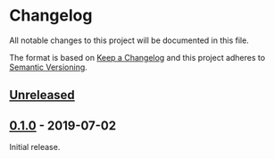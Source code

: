 # Changelog
All notable changes to this project will be documented in this file.

The format is based on [Keep a Changelog](http://keepachangelog.com/en/1.0.0/)
and this project adheres to [Semantic Versioning](http://semver.org/spec/v2.0.0.html).


## [Unreleased]

[Unreleased]: https://github.com/fastobo/fastobo/compare/v0.1.0...HEAD


## [0.1.0] - 2019-07-02

[0.1.0]: https://github.com/fastobo/fastobo/compare/2ae49c2...v0.1.0

Initial release.
